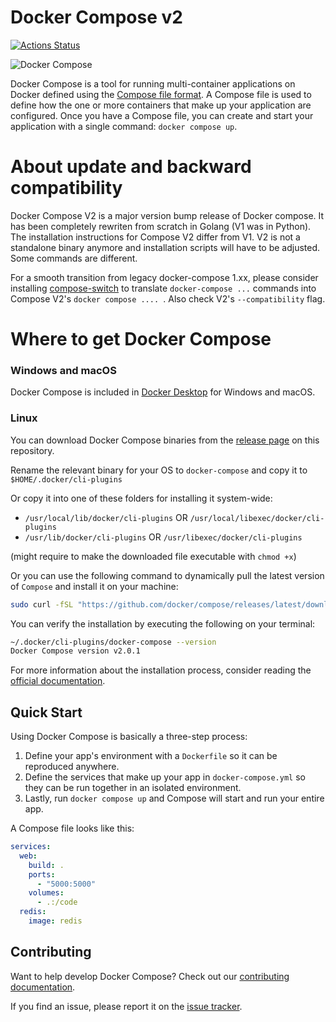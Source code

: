 # Docker Compose v2

[![Actions Status](https://github.com/docker/compose/workflows/Continuous%20integration/badge.svg)](https://github.com/docker/compose/actions)

![Docker Compose](logo.png?raw=true "Docker Compose Logo")

Docker Compose is a tool for running multi-container applications on Docker
defined using the [Compose file format](https://compose-spec.io).
A Compose file is used to define how the one or more containers that make up
your application are configured.
Once you have a Compose file, you can create and start your application with a
single command: `docker compose up`.

# About update and backward compatibility

Docker Compose V2 is a major version bump release of Docker compose. It has been completely rewriten from scratch in Golang (V1 was in Python). The installation instructions for Compose V2 differ from V1. V2 is not a standalone binary anymore and installation scripts will have to be adjusted. Some commands are different.

For a smooth transition from legacy docker-compose 1.xx, please consider installing [compose-switch](https://github.com/docker/compose-switch) to translate `docker-compose ...` commands into Compose V2's `docker compose .... `. Also check V2's `--compatibility` flag.

# Where to get Docker Compose

### Windows and macOS

Docker Compose is included in
[Docker Desktop](https://www.docker.com/products/docker-desktop)
for Windows and macOS.

### Linux

You can download Docker Compose binaries from the
[release page](https://github.com/docker/compose/releases) on this repository.

Rename the relevant binary for your OS to `docker-compose` and copy it to `$HOME/.docker/cli-plugins` 

Or copy it into one of these folders for installing it system-wide:

* `/usr/local/lib/docker/cli-plugins` OR `/usr/local/libexec/docker/cli-plugins`
* `/usr/lib/docker/cli-plugins` OR `/usr/libexec/docker/cli-plugins`

(might require to make the downloaded file executable with `chmod +x`)

Or you can use the following command to dynamically pull the latest version of `Compose` and install it on your machine:

```bash
sudo curl -fSL "https://github.com/docker/compose/releases/latest/download/docker-compose-linux-$(uname -m)" --create-dirs -o /usr/local/libexec/docker/cli-plugins/docker-compose && sudo chmod +x /usr/local/libexec/docker/cli-plugins/docker-compose
```

You can verify the installation by executing the following on your terminal:

```bash
~/.docker/cli-plugins/docker-compose --version
Docker Compose version v2.0.1
```

For more information about the installation process, consider reading the [official documentation](https://docs.docker.com/compose/install/).

Quick Start
-----------

Using Docker Compose is basically a three-step process:
1. Define your app's environment with a `Dockerfile` so it can be
   reproduced anywhere.
2. Define the services that make up your app in `docker-compose.yml` so
   they can be run together in an isolated environment.
3. Lastly, run `docker compose up` and Compose will start and run your entire
   app.

A Compose file looks like this:

```yaml
services:
  web:
    build: .
    ports:
      - "5000:5000"
    volumes:
      - .:/code
  redis:
    image: redis
```

Contributing
------------

Want to help develop Docker Compose? Check out our
[contributing documentation](CONTRIBUTING.md).

If you find an issue, please report it on the
[issue tracker](https://github.com/docker/compose/issues/new/choose).
